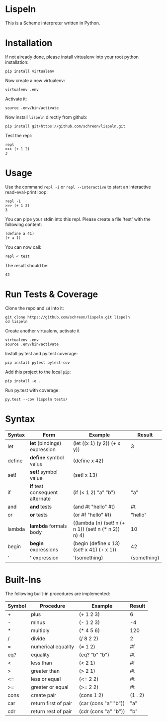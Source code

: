Lispeln
=======

This is a Scheme interpreter written in Python.

Installation
============

If not already done, please install virtualenv into your root python installation:

    pip install virtualenv

Now create a new virtualenv:

    virtualenv .env
    
Activate it:

    source .env/bin/activate


Now install `lispeln` directly from github:

    pip install git+https://github.com/schreon/lispeln.git

Test the repl:

    repl
    >>> (+ 1 2)
    3

Usage
==========
Use the command `repl -i` or `repl --interactive` to start an interactive read-eval-print loop:

    repl -i
    >>> (+ 1 2)
    3

You can pipe your stdin into this repl. Please create a file 'test' with the following content:

    (define a 41)
    (+ a 1)

You can now call:
    
    repl < test

The result should be:
    
    42

Run Tests & Coverage
====================
Clone the repo and `cd` into it:

    git clone https://github.com/schreon/lispeln.git lispeln
    cd lispeln

Create another virtualenv, activate it

    virtualenv .env
    source .env/bin/activate

Install py.test and py.test coverage:

    pip install pytest pytest-cov

Add this project to the local `pip`:

    pip install -e .

Run py.test with coverage:

    py.test --cov lispeln tests/

Syntax
======
<table>
    <thead>
        <th>Syntax</th>
        <th>Form</th>
        <th>Example</th>
        <th>Result</th>
    </thead>
    <tr>
        <td>let</td>
        <td><b>let</b> (bindings) expression</td>
        <td>(let ((x 1) (y 2)) (+ x y))</td>
        <td>3</td>
    </tr>
    <tr>
        <td>define</td>
        <td><b>define</b> symbol value</td>
        <td>(define x 42)</td>
        <td></td>
    </tr>
    <tr>
        <td>set!</td>
        <td><b>set!</b> symbol value</td>
        <td>(set! x 13)</td>
        <td></td>
    </tr>
    <tr>
        <td>if</td>
        <td><b>if</b> test consequent alternate</td>
        <td>(if (&lt; 1 2) "a" "b")</td>
        <td>"a"</td>
    </tr>
    <tr>
        <td>and</td>
        <td><b>and</b> tests</td>
        <td>(and #t "hello" #t)</td>
        <td>#t</td>
    </tr>
    <tr>
        <td>or</td>
        <td><b>or</b> tests</td>
        <td>(or #f "hello" #t)</td>
        <td>"hello"</td>
    </tr>
    <tr>
        <td>lambda</td>
        <td><b>lambda</b> formals body</td>
        <td>((lambda (n) (set! n (+ n 1)) (set! n (* n 2)) n) 4)</td>
        <td>10</td>
    </tr>
    <tr>
        <td>begin</td>
        <td><b>begin</b> expressions</td>
        <td>(begin (define x 13) (set! x 41) (+ x 1))</td>
        <td>42</td>
    </tr>
    <tr>
        <td>'</td>
        <td><b>'</b> expression</td>
        <td>'(something)</td>
        <td>(something)</td>
    </tr>
</table>


Built-Ins
=========
The following built-in procedures are implemented:

<table>
    <thead>
        <th>Symbol</th>
        <th>Procedure</th>
        <th>Example</th>
        <th>Result</th>
    </thead>
    <tr>
        <td>+</td>
        <td>plus</td>
        <td>(+ 1 2 3)</td>
        <td>6</td>
    </tr>
    <tr>
        <td>-</td>
        <td>minus</td>
        <td>(- 1 2 3)</td>
        <td>-4</td>
    </tr>
    <tr>
        <td>*</td>
        <td>multiply</td>
        <td>(* 4 5 6)</td>
        <td>120</td>
    </tr>
    <tr>
        <td>/</td>
        <td>divide</td>
        <td>(/ 8 2 2)</td>
        <td>2</td>
    </tr>
    <tr>
        <td>=</td>
        <td>numerical equality</td>
        <td>(= 1 2)</td>
        <td>#f</td>
    </tr>
    <tr>
        <td>eq?</td>
        <td>equality</td>
        <td>(eq? "b" "b")</td>
        <td>#t</td>
    </tr>
    <tr>
        <td>&lt;</td>
        <td>less than</td>
        <td>(&lt; 2 1)</td>
        <td>#f</td>
    </tr>
    <tr>
        <td>&gt;</td>
        <td>greater than</td>
        <td>(&gt; 2 1)</td>
        <td>#t</td>
    </tr>
    <tr>
        <td>&lt;=</td>
        <td>less or equal</td>
        <td>(&lt;= 2 2)</td>
        <td>#t</td>
    </tr>
    <tr>
        <td>&gt;=</td>
        <td>greater or equal</td>
        <td>(&gt;= 2 2)</td>
        <td>#t</td>
    </tr>
    <tr>
        <td>cons</td>
        <td>create pair</td>
        <td>(cons 1 2)</td>
        <td>(1 . 2)</td>
    </tr>
    <tr>
        <td>car</td>
        <td>return first of pair</td>
        <td>(car (cons &quot;a&quot; &quot;b&quot;))</td>
        <td>&quot;a&quot;</td>
    </tr>
    <tr>
        <td>cdr</td>
        <td>return rest of pair</td>
        <td>(cdr (cons &quot;a&quot; &quot;b&quot;))</td>
        <td>&quot;b&quot;</td>
    </tr>
</table>
